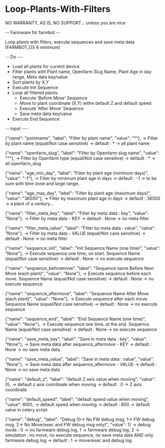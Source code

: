 # Loop-Plants-With-Filters
NO WARRANTY, AS IS, NO SUPPORT... unless you are nice


-- Farmware for farmbot --

Loop plants with filters, execute sequences and save meta data (FARMBOT_OS 6 minimum)


-- Do ---

- Load all plants for current device
- Filter plants with Plant name, Openfarm Slug Name, Plant Age in day range, Meta data key/value
- Sort plants by X,Y
- Execute Init Sequence
- Loop all filtered plants
    - Execute 'Before Move' Sequence
    - Move to plant coordinate (X,Y) withe default Z and default speed
    - Execute 'After Move' Sequence
    - Save meta data key/value
- Execute End Sequence




-- input ---

  {"name": "pointname", "label": "Filter by plant name", "value": "*"},
-> Filter by plant name (equal/Not case sensitive)
-> default : * -> all plant name 
  
  {"name": "openfarm_slug", "label": "Filter by Openfarm slug name", "value": "*"},
-> Filter by Openfarm type (equal/Not case sensitive)
-> default : * -> all openfarm_slug

  {"name": "age_min_day", "label": "Filter by plant age (minimum days)", "value": "-1"},
-> Filter by minimum plant age in days
-> default : -1 -> to be sure with time zone and large range..
  
  {"name": "age_max_day", "label": "Filter by plant age (maximum days)", "value": "36500"},
-> Filter by maximum plant age in days
-> default : 36500 -> a plant of a century...
  
  {"name": "filter_meta_key", "label": "Filter by meta data : key", "value": "None"},
-> Filter by meta data - KEY
-> default : None -> no meta filter
  
  {"name": "filter_meta_value", "label": "Filter by meta data : value", "value": "None"},
-> Filter by meta data - VALUE (equal/Not case sensitive)
-> default : None -> no meta filter

  {"name": "sequence_init", "label": "Init Sequence Name (one time)", "value": "None"},
-> Execute sequence one time, on start. Sequence Name (equal/Not case sensitive)
-> default : None -> no execute sequence

  {"name": "sequence_beforemove", "label": "Sequence name Before Next Move  (each plant)", "value": "None"},
-> Execute sequence before each move. Sequence Name (equal/Not case sensitive)
-> default : None -> no execute sequence
  
  {"name": "sequence_aftermove", "label": "Sequence Name After Move  (each plant)", "value": "None"},
-> Execute sequence after each move. Sequence Name (equal/Not case sensitive)
-> default : None -> no execute sequence

  {"name": "sequence_end", "label": "End Sequence Name (one time)", "value": "None"},
-> Execute sequence one time, at the end. Sequence Name (equal/Not case sensitive)
-> default : None -> no execute sequence

  {"name": "save_meta_key", "label": "Save in meta data : key", "value": "None"},
-> Save meta data after sequence_aftermove - KEY
-> default : None -> no save meta data

  {"name": "save_meta_value", "label": "Save in meta data : value", "value": "None"},
-> Save meta data after sequence_aftermove - VALUE
-> default : None -> no save meta data

  {"name": "default_z", "label": "default Z axis value when moving", "value": 0},
-> default z axis coordinate when moving
-> default : 0 -> Z axis coordinate

  {"name": "default_speed", "label": "default speed value when moving", "value": 800},
-> default speed when moving
-> default : 800 -> default value in celery script

  {"name": "debug", "label": "Debug (0-> No FW debug msg, 1-> FW debug msg, 2-> No Move/exec and FW debug msg only)", "value": 1}
-> debug mode : 0 -> no farmware debug log, 1 -> farmware debug log, 2 -> simulation : no move, no execute sequence, no save meta data AND only farmware debug log
-> default : 1 -> move/exec and debug log


